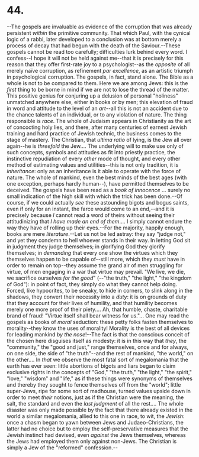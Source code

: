 # 44.

--The gospels are invaluable as evidence of the corruption that was
already persistent _within_ the primitive community. That which Paul,
with the cynical logic of a rabbi, later developed to a conclusion was
at bottom merely a process of decay that had begun with the death of the
Saviour.--These gospels cannot be read too carefully; difficulties lurk
behind every word. I confess--I hope it will not be held against
me--that it is precisely for this reason that they offer first-rate joy
to a psychologist--as the _opposite_ of all merely naïve corruption, as
refinement _par excellence_, as an artistic triumph in psychological
corruption. The gospels, in fact, stand alone. The Bible as a whole is
not to be compared to them. Here we are among Jews: this is the _first_
thing to be borne in mind if we are not to lose the thread of the
matter. This positive genius for conjuring up a delusion of personal
"holiness" unmatched anywhere else, either in books or by men; this
elevation of fraud in word and attitude to the level of an _art_--all
this is not an accident due to the chance talents of an individual, or
to any violation of nature. The thing responsible is _race_. The whole
of Judaism appears in Christianity as the art of concocting holy lies,
and there, after many centuries of earnest Jewish training and hard
practice of Jewish technic, the business comes to the stage of mastery.
The Christian, that _ultima ratio_ of lying, is the Jew all over
again--he is _threefold_ the Jew.... The underlying will to make use
only of such concepts, symbols and attitudes as fit into priestly
practice, the instinctive repudiation of every _other_ mode of thought,
and every other method of estimating values and utilities--this is not
only tradition, it is _inheritance_: only as an inheritance is it able
to operate with the force of nature. The whole of mankind, even the best
minds of the best ages (with one exception, perhaps hardly human--),
have permitted themselves to be deceived. The gospels have been read as
a _book of innocence_ ... surely no small indication of the high skill
with which the trick has been done.--Of course, if we could actually
_see_ these astounding bigots and bogus saints, even if only for an
instant, the farce would come to an end,--and it is precisely because
_I_ cannot read a word of theirs without seeing their attitudinizing
that _I have made an end of them_.... I simply cannot endure the way
they have of rolling up their eyes.--For the majority, happily enough,
books are mere _literature_.--Let us not be led astray: they say "judge
not," and yet they condemn to hell whoever stands in their way. In
letting God sit in judgment they judge themselves; in glorifying God
they glorify themselves; in _demanding_ that every one show the virtues
which they themselves happen to be capable of--still more, which they
_must_ have in order to remain on top--they assume the grand air of men
struggling for virtue, of men engaging in a war that virtue may prevail.
"We live, we die, we sacrifice ourselves _for the good_" (--"the truth,"
"the light," "the kingdom of God"): in point of fact, they simply do
what they cannot help doing. Forced, like hypocrites, to be sneaky, to
hide in corners, to slink along in the shadows, they convert their
necessity into a _duty_: it is on grounds of duty that they account for
their lives of humility, and that humility becomes merely one more proof
of their piety.... Ah, that humble, chaste, charitable brand of fraud!
"Virtue itself shall bear witness for us."... One may read the gospels
as books of _moral_ seduction: these petty folks fasten themselves to
morality--they know the uses of morality! Morality is the best of all
devices for leading mankind _by the nose_!--The fact is that the
conscious conceit of the chosen here disguises itself as modesty: it is
in this way that _they_, the "community," the "good and just," range
themselves, once and for always, on one side, the side of "the
truth"--and the rest of mankind, "the world," on the other.... In _that_
we observe the most fatal sort of megalomania that the earth has ever
seen: little abortions of bigots and liars began to claim exclusive
rights in the concepts of "God," "the truth," "the light," "the spirit,"
"love," "wisdom" and "life," as if these things were synonyms of
themselves and thereby they sought to fence themselves off from the
"world"; little super-Jews, ripe for some sort of madhouse, turned
values upside down in order to meet _their_ notions, just as if the
Christian were the meaning, the salt, the standard and even the _last
judgment_ of all the rest.... The whole disaster was only made possible
by the fact that there already existed in the world a similar
megalomania, allied to this one in race, to wit, the _Jewish_: once a
chasm began to yawn between Jews and Judaeo-Christians, the latter had
no choice but to employ the self-preservative measures that the Jewish
instinct had devised, even _against_ the Jews themselves, whereas the
Jews had employed them only against non-Jews. The Christian is simply a
Jew of the "reformed" confession.--


